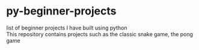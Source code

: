 # py-beginner-projects
list of beginner projects I have built using python<br/>
This repository contains projects such as the classic snake game, the pong game
